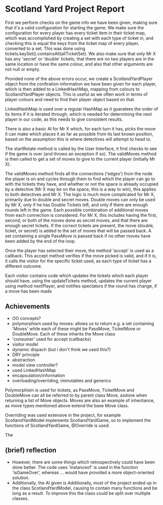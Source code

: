 Scotland Yard Project Report
====


First we perform checks on the game info we have been given, making sure that it's a valid configuration for starting the game.
We make sure the configuration for every player has every ticket item in their ticket map, which was accomplished by creating a set with each type of ticket in, and checking this is equal the keys from the ticket map of every player, converted to a set. This was done using tickets.keySet().containsAll(allTicketSet). We also make sure that only Mr X has any 'secret' or 'double' tickets, that there are no two players are in the same location or have the same colour, and also that other arguments are not null or empty.

Provided none of the above errors occur, we create a ScotlandYardPlayer object from the confiration information we have been given for each player, which is then added to a LinkedHashMap, mapping from colours to ScotlandYardPlayer objects. This is useful as we often work in terms of player colours and need to find their player object based on that.

LinkedHashMap is used over a regular HashMap as it guaratees the order of its items if it is iterated through, which is needed for determining the next player in our code, as this needs to give consistent results.

There is also a basic AI for Mr X which, for each turn it has, picks the move it can make which places it as far as possible from its last known position, based on the assumption this is where detectives will attempt to head to.

The startRotate method is called by the User Interface, it first checks to see if the game is over (and throws an exception if so). The validMoves method is then called to get a set of moves to give to the current player (initially Mr X).
 
The validMoves method finds all the connections ('edges') from the node the player is on and cycles through them to find which the player can go to with the tickets they have, and whether or not the space is already occupied by a detective (Mr X may be on the space, this is a way to win), this applies to both detectives and Mr X. The logic is much more complicated for Mr X, primarily due to double and secret moves. Double moves can only be used by Mr X, only if he has Double Tickets left, and only if there are enough rounds left in the game. Each possible combination of additional moves from each connection is considered. For Mr X, this includes having the first, second, or both of the moves done as secret moves, and that there are enough secret tickets. If the correct tickets are present, the move (double, ticket, or secret) is added to the set of moves that will be passed back. A set containing a single PassMove is passed back if no other moves have been added by the end of the loop.

Once the player has selected their move, the method 'accept' is used as a callback. This accept method verifies if the move picked is valid, and if it is, it calls the visitor for the specific ticket used, as each type of ticket has a different outcome. 

Each visitor contains code which updates the tickets which each player should have, using the updateTickets method, updates the current player using method nextPlayer, and notifies spectators if the round has change, if a move has been made



## Achievements

- OO concepts?
- polymorphism used by moves: allows us to return e.g. a set containing 'Moves' while each of these might be PassMove, TicketMove or DoubleMove. Each of these inherits the Move class
- 'consumer' used for accept (callbacks)
- visitor model
- dynamic dispach (but i don't think we used this?)
- DRY principle
- abstraction
- model view controller?
- used LinkedHashMap
- encapsulation/information
- overloading/overriding, immutables and generics


Polymorphism is used for tickets, as PassMove, TicketMove and DoubleMove can all be referred to by parent class Move, asdone when returning a list of Move objects. Moves are also an example of inheritance, as move types mentioned above extend the base Move class.

Overriding was used extensive in the project, for example ScotlandYardModel implements ScotlandYardGame, so to implement the functions of ScotlandYardGame, @Override is used.

The 


## (brief) reflection

- However, there are some things which retrospectively could have been done better.
The code uses 'instanceof' is used in the function 'isGameOver', whereas ... would have provided a more object-oriented solution.
- Additionally, the AI given is 
Additionally, most of the project ended up in the class ScotlandYardModel, causing to contain many functions and be long as a result. To improve this the class could be split over multiple classes.